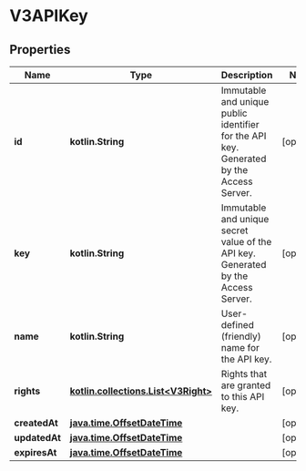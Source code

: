
# V3APIKey

## Properties
Name | Type | Description | Notes
------------ | ------------- | ------------- | -------------
**id** | **kotlin.String** | Immutable and unique public identifier for the API key. Generated by the Access Server. |  [optional]
**key** | **kotlin.String** | Immutable and unique secret value of the API key. Generated by the Access Server. |  [optional]
**name** | **kotlin.String** | User-defined (friendly) name for the API key. |  [optional]
**rights** | [**kotlin.collections.List&lt;V3Right&gt;**](V3Right.md) | Rights that are granted to this API key. |  [optional]
**createdAt** | [**java.time.OffsetDateTime**](java.time.OffsetDateTime.md) |  |  [optional]
**updatedAt** | [**java.time.OffsetDateTime**](java.time.OffsetDateTime.md) |  |  [optional]
**expiresAt** | [**java.time.OffsetDateTime**](java.time.OffsetDateTime.md) |  |  [optional]



